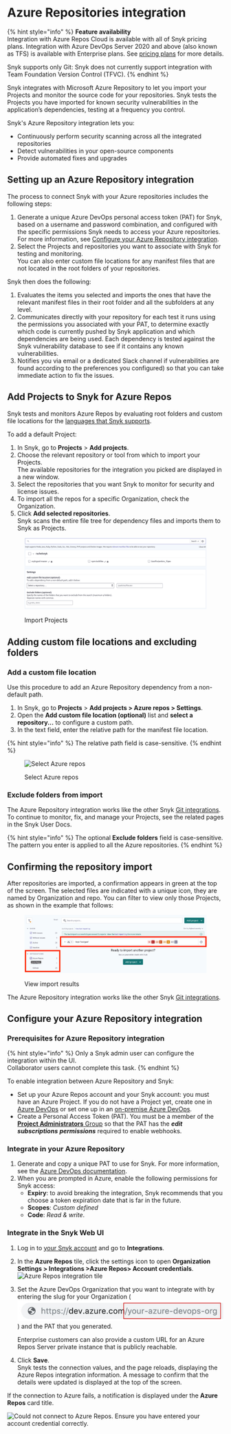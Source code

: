 # Azure Repositories integration

{% hint style="info" %}
**Feature availability**\
Integration with Azure Repos Cloud is available with all of Snyk pricing plans. Integration with Azure DevOps Server 2020 and above (also known as TFS) is available with Enterprise plans. See [pricing plans](https://snyk.io/plans/) for more details.

Snyk supports only Git: Snyk does not currently support integration with Team Foundation Version Control (TFVC).
{% endhint %}

Snyk integrates with Microsoft Azure Repository to let you import your Projects and monitor the source code for your repositories. Snyk tests the Projects you have imported for known security vulnerabilities in the application’s dependencies, testing at a frequency you control.

Snyk's Azure Repository integration lets you:

* Continuously perform security scanning across all the integrated repositories
* Detect vulnerabilities in your open-source components
* Provide automated fixes and upgrades

## Setting up an Azure Repository integration

The process to connect Snyk with your Azure repositories includes the following steps:

1. Generate a unique Azure DevOps personal access token (PAT) for Snyk, based on a username and password combination, and configured with the specific permissions Snyk needs to access your Azure repositories.\
   For more information, see [Configure your Azure Repository integration](azure-repositories-integration.md#configure-your-azure-repository-integration).
2. Select the Projects and repositories you want to associate with Snyk for testing and monitoring.\
   You can also enter custom file locations for any manifest files that are not located in the root folders of your repositories.

Snyk then does the following:

1. Evaluates the items you selected and imports the ones that have the relevant manifest files in their root folder and all the subfolders at any level.
2. Communicates directly with your repository for each test it runs using the permissions you associated with your PAT, to determine exactly which code is currently pushed by Snyk application and which dependencies are being used. Each dependency is tested against the Snyk vulnerability database to see if it contains any known vulnerabilities.
3. Notifies you via email or a dedicated Slack channel if vulnerabilities are found according to the preferences you configured) so that you can take immediate action to fix the issues.

## Add Projects to Snyk for Azure Repos

Snyk tests and monitors Azure Repos by evaluating root folders and custom file locations for the [languages that Snyk supports](../../scan-application-code/snyk-open-source/snyk-open-source-supported-languages-and-package-managers/).

To add a default Project:

1. In Snyk, go to **Projects** > **Add projects**.
2. Choose the relevant repository or tool from which to import your Projects.\
   The available repositories for the integration you picked are displayed in a new window.
3. Select the repositories that you want Snyk to monitor for security and license issues.
4. To import all the repos for a specific Organization, check the Organization.
5. Click **Add selected repositories**.\
   Snyk scans the entire file tree for dependency files and imports them to Snyk as Projects.

<div align="left">

<figure><img src="../../.gitbook/assets/uuid-cae3b5b8-6971-406c-3c00-91c9d1a570a2-en (1).png" alt="Import Projects"><figcaption><p>Import Projects</p></figcaption></figure>

</div>

## Adding custom file locations and excluding folders

### Add a custom file location

Use this procedure to add an Azure Repository dependency from a non-default path.

1. In Snyk, go to **Projects** > **Add projects > Azure repos > Settings**.
2. Open the **Add custom file location (optional)** list and **select a repository...** to configure a custom path.
3. In the text field, enter the relative path for the manifest file location.

{% hint style="info" %}
The relative path field is case-sensitive.
{% endhint %}

<div align="left">

<figure><img src="../../.gitbook/assets/azure_custom_repo-11aug2022.png" alt="Select Azure repos" width="563"><figcaption><p>Select Azure repos</p></figcaption></figure>

</div>

### Exclude folders from import

The Azure Repository integration works like the other Snyk [Git integrations](./). To continue to monitor, fix, and manage your Projects, see the related pages in the Snyk User Docs.

{% hint style="info" %}
The optional **Exclude folders** field is case-sensitive. The pattern you enter is applied to all the Azure repositories.
{% endhint %}

## **Confirming the repository import**

After repositories are imported, a confirmation appears in green at the top of the screen. The selected files are indicated with a unique icon, they are named by Organization and repo. You can filter to view only those Projects, as shown in the example that follows:

<div align="left">

<figure><img src="../../.gitbook/assets/image (22) (2) (1) (1) (1) (1) (1) (1) (1) (1) (1).png" alt="View import results"><figcaption><p>View import results</p></figcaption></figure>

</div>

The Azure Repository integration works like the other Snyk [Git integrations](./).

## Configure your Azure Repository integration

### Prerequisites for Azure Repository integration

{% hint style="info" %}
Only a Snyk admin user can configure the integration within the UI.\
Collaborator users cannot complete this task.
{% endhint %}

To enable integration between Azure Repository and Snyk:

* Set up your Azure Repos account and your Snyk account: you must have an Azure Project. If you do not have a Project yet, create one in [Azure DevOps](https://docs.microsoft.com/en-us/azure/devops/user-guide/sign-up-invite-teammates?view=azure-devops) or set one up in an [on-premise Azure DevOps](https://docs.microsoft.com/en-us/azure/devops/organizations/projects/create-project?view=azure-devops).
* &#x20;Create a Personal Access Token (PAT). You must be a member of the [**Project Administrators** Group](https://docs.microsoft.com/en-us/azure/devops/organizations/security/change-project-level-permissions?view=azure-devops) so that the PAT has the _**edit**_ _**subscriptions**_ _**permissions**_ required to enable webhooks.

### **Integrate in your Azure Repository**

1. Generate and copy a unique PAT to use for Snyk. For more information, see the [Azure DevOps documentation](https://docs.microsoft.com/en-us/azure/devops/organizations/accounts/use-personal-access-tokens-to-authenticate?view=azure-devops).
2. When you are prompted in Azure, enable the following permissions for Snyk access:
   * **Expiry**: to avoid breaking the integration, Snyk recommends that you choose a token expiration date that is far in the future.
   * **Scopes**: _Custom defined_
   * **Code**: _Read & write_.

### Integrate in the Snyk Web UI

1. Log in to [your Snyk account](https://app.snyk.io) and go to **Integrations**.
2. In the **Azure Repos** tile, click the settings icon to open **Organization Settings > Integrations >Azure Repos> Account credentials**.\
   <img src="../../.gitbook/assets/integrations -azure_repo_tile-11aug2022.png" alt="Azure Repos integration tile" data-size="original">
3.  Set the Azure DevOps Organization that you want to integrate with by entering the slug for your Organization (![https://dev.azure.com/your-azure-devops-org with your-azure-devops-org highlighted](<../../.gitbook/assets/image (127) (1) (1) (1).png>)) and the PAT that you generated.

    Enterprise customers can also provide a custom URL for an Azure Repos Server private instance that is publicly reachable.
4. Click **Save**.\
   Snyk tests the connection values, and the page reloads, displaying the Azure Repos integration information. A message to confirm that the details were updated is displayed at the top of the screen.

If the connection to Azure fails, a notification is displayed under the **Azure Repos** card title.

<img src="../../.gitbook/assets/azure-no-connect_31july2022.png" alt="Could not connect to Azure Repos. Ensure you have entered your account credential correctly." data-size="original">
